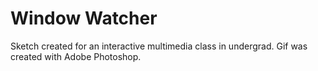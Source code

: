 # Window Watcher
Sketch created for an interactive multimedia class in undergrad. Gif was created with Adobe Photoshop.
